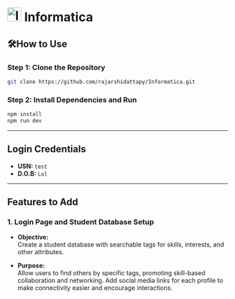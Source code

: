# <img src="https://camo.githubusercontent.com/5b8c7cbe59e66c539009986913140ea2d19a121602bbbad7b267b5df772e264d/68747470733a2f2f6668736b6e696768746c6966652e636f6d2f77702d636f6e74656e742f75706c6f6164732f323032302f30342f755641535871764d7a795572415066536e39704d74784f4337733839756c7a64444b4264747143502e706e67" alt="Informatica Logo" width="32" height="32" /> Informatica  

## 🛠**How to Use**

### **Step 1: Clone the Repository**

```bash
git clone https://github.com/rajarshidattapy/Informatica.git
```

### **Step 2: Install Dependencies and Run**

```bash
npm install
npm run dev
```

---

## **Login Credentials**

- **USN:** `test`  
- **D.O.B:** `Lol`  

---

## **Features to Add**

### 1. **Login Page and Student Database Setup**
- **Objective:**  
  Create a student database with searchable tags for skills, interests, and other attributes.
  
- **Purpose:**  
  Allow users to find others by specific tags, promoting skill-based collaboration and networking.
  Add social media links for each profile to make connectivity easier and encourage interactions.
